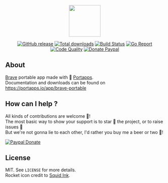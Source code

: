 <p align="center"><a href="https://portapps.io/app/brave-portable" target="_blank"><img width="100" src="https://github.com/portapps/brave-portable/blob/master/res/papp.png"></a></p>

<p align="center">
  <a href="https://portapps.io/app/brave-portable/#download"><img src="https://img.shields.io/github/release/portapps/brave-portable.svg?style=flat-square" alt="GitHub release"></a>
  <a href="https://portapps.io/app/brave-portable/#download"><img src="https://img.shields.io/github/downloads/portapps/brave-portable/total.svg?style=flat-square" alt="Total downloads"></a>
  <a href="https://travis-ci.com/portapps/brave-portable"><img src="https://img.shields.io/travis/com/portapps/brave-portable/master.svg?style=flat-square" alt="Build Status"></a>
  <a href="https://goreportcard.com/report/github.com/portapps/brave-portable"><img src="https://goreportcard.com/badge/github.com/portapps/brave-portable?style=flat-square" alt="Go Report"></a>
  <a href="https://www.codacy.com/app/portapps/brave-portable"><img src="https://img.shields.io/codacy/grade/a416cd778ef743de91623aca7a622a8e.svg?style=flat-square" alt="Code Quality"></a>
  <a href="https://www.paypal.com/cgi-bin/webscr?cmd=_s-xclick&hosted_button_id=WQD7AQGPDEPSG"><img src="https://img.shields.io/badge/donate-paypal-7057ff.svg?style=flat-square" alt="Donate Paypal"></a>
</p>

## About

[Brave](https://brave.com) portable app made with 🚀 [Portapps](https://github.com/portapps).<br />
Documentation and downloads can be found on https://portapps.io/app/brave-portable

## How can I help ?

All kinds of contributions are welcome :raised_hands:!<br />
The most basic way to show your support is to star :star2: the project, or to raise issues :speech_balloon:<br />
But we're not gonna lie to each other, I'd rather you buy me a beer or two :beers:!

[![Paypal Donate](https://portapps.io/img/paypal-donate.png)](https://www.paypal.com/cgi-bin/webscr?cmd=_s-xclick&hosted_button_id=WQD7AQGPDEPSG)

## License

MIT. See `LICENSE` for more details.<br />
Rocket icon credit to [Squid Ink](http://thesquid.ink).
